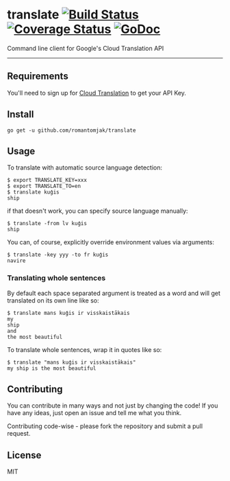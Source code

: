 # translate [![Build Status](https://travis-ci.org/romantomjak/translate.svg?branch=master)](https://travis-ci.org/romantomjak/translate) [![Coverage Status](https://coveralls.io/repos/github/romantomjak/translate/badge.svg?branch=master)](https://coveralls.io/github/romantomjak/translate?branch=master) [![GoDoc](https://godoc.org/github.com/romantomjak/translate?status.svg)](https://godoc.org/github.com/romantomjak/translate)

Command line client for Google's Cloud Translation API

---

## Requirements

You'll need to sign up for [Cloud Translation](https://cloud.google.com/translate/) to get your API Key.

## Install

```shell
go get -u github.com/romantomjak/translate
```

## Usage

To translate with automatic source language detection:

```shell
$ export TRANSLATE_KEY=xxx
$ export TRANSLATE_TO=en
$ translate kuģis
ship
```

if that doesn't work, you can specify source language manually:

```shell
$ translate -from lv kuģis
ship
```

You can, of course, explicitly override environment values via arguments:

```shell
$ translate -key yyy -to fr kuģis
navire
```

### Translating whole sentences

By default each space separated argument is treated as a word and will get translated on its own line like so:

```shell
$ translate mans kuģis ir visskaistākais
my
ship
and
the most beautiful
```

To translate whole sentences, wrap it in quotes like so:

```shell
$ translate "mans kuģis ir visskaistākais"
my ship is the most beautiful
```

## Contributing

You can contribute in many ways and not just by changing the code! If you have 
any ideas, just open an issue and tell me what you think.

Contributing code-wise - please fork the repository and submit a pull request.

## License

MIT
